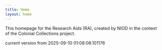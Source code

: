 ```yaml
---
title: Home
layout: home
---
```


This homepage for the Research Aids (RA), created by NIOD in the context of the Colonial Collections project. 


current version from 2025-09-10 01:08:08.101176